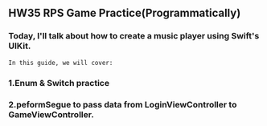 ## HW35 RPS Game Practice(Programmatically)

### Today, I'll talk about how to create a music player using Swift's UIKit. 
    In this guide, we will cover:
### 1.Enum & Switch practice 
### 2.peformSegue to pass data from LoginViewController to GameViewController.



